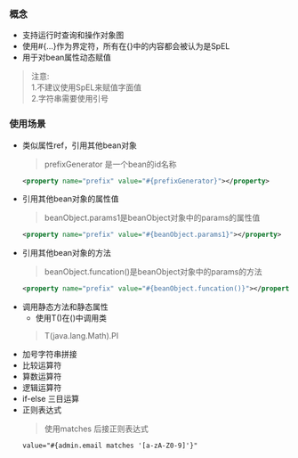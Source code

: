### 概念
  + 支持运行时查询和操作对象图
  + 使用#{...}作为界定符，所有在{}中的内容都会被认为是SpEL
  + 用于对bean属性动态赋值
  > 注意:<br>
    1.不建议使用SpEL来赋值字面值<br>
    2.字符串需要使用引号
    
### 使用场景
  + 类似属性ref，引用其他bean对象
    > prefixGenerator 是一个bean的id名称
    ```xml
    <property name="prefix" value="#{prefixGenerator}"></property>
    ```
  + 引用其他bean对象的属性值
    > beanObject.params1是beanObject对象中的params的属性值
    ```xml
    <property name="prefix" value="#{beanObject.params1}"></property>
    ```
  + 引用其他bean对象的方法
    > beanObject.funcation()是beanObject对象中的params的方法
    ```xml
    <property name="prefix" value="#{beanObject.funcation()}"></property>
    ```
  + 调用静态方法和静态属性
    + 使用T()在()中调用类
    > T(java.lang.Math).PI
  + 加号字符串拼接
  + 比较运算符
  + 算数运算符
  + 逻辑运算符
  + if-else 三目运算
  + 正则表达式
    > 使用matches  后接正则表达式
    ```xml
    value="#{admin.email matches '[a-zA-Z0-9]'}"    
    ```
